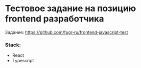 # Тестовое задание на позицию frontend разработчика
Задание: https://github.com/fugr-ru/frontend-javascript-test

### Stack:
+ React
+ Typescript
